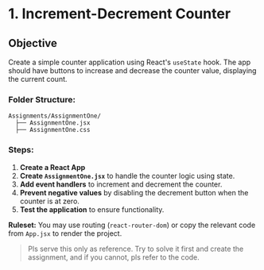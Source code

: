 # 1. Increment-Decrement Counter

## Objective

Create a simple counter application using React's `useState` hook. The app should have buttons to increase and decrease the counter value, displaying the current count.

### Folder Structure:

```
Assignments/AssignmentOne/
  ├── AssignmentOne.jsx
  ├── AssignmentOne.css
```

### Steps:

1. **Create a React App**
2. **Create `AssignmentOne.jsx`** to handle the counter logic using state.
3. **Add event handlers** to increment and decrement the counter.
4. **Prevent negative values** by disabling the decrement button when the counter is at zero.
5. **Test the application** to ensure functionality.

**Ruleset:** You may use routing (`react-router-dom`) or copy the relevant code from `App.jsx` to render the project.

> Pls serve this only as reference. Try to solve it first and create the assignment, and if you cannot, pls refer to the code.
